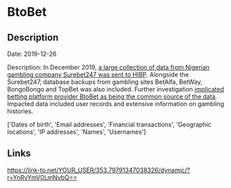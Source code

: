 # BtoBet

## Description

Date: 2019-12-26

Description:
In December 2019, <a href="https://www.troyhunt.com/the-difficulty-of-disclosure-surebet247-and-the-streisand-effect/" target="_blank" rel="noopener">a large collection of data from Nigerian gambling company Surebet247 was sent to HIBP</a>. Alongside the Surebet247, database backups from gambling sites BetAlfa, BetWay, BongoBongo and TopBet was also included. Further investigation <a href="https://www.iafrikan.com/2020/01/09/btobet-sports-betting-technology-software-neuron-platform-surebet247-gambling-data-security-breach/" target="_blank" rel="noopener">implicated betting platform provider BtoBet as being the common source of the data</a>. Impacted data included user records and extensive information on gambling histories.


['Dates of birth', 'Email addresses', 'Financial transactions', 'Geographic locations', 'IP addresses', 'Names', 'Usernames']

## Links

https://link-to.net/YOUR_USER/353.79791347038326/dynamic/?r=YnRvYmV0LmNvbQ==